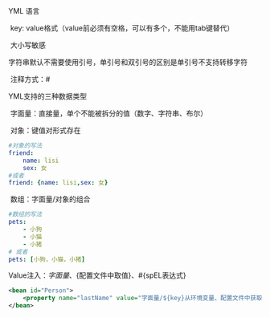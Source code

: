 YML 语言

​	key: value格式（value前必须有空格，可以有多个，不能用tab键替代）

​	大小写敏感

​	字符串默认不需要使用引号，单引号和双引号的区别是单引号不支持转移字符

​	注释方式：#

YML支持的三种数据类型

​	字面量：直接量，单个不能被拆分的值（数字、字符串、布尔）

​	对象：键值对形式存在

```yaml
#对象的写法
friend:
	name: lisi
	sex: 女
#或者
friend: {name: lisi,sex: 女}
```

​	数组：字面量/对象的组合

```yaml
#数组的写法
pets:
	- 小狗
	- 小猫
	- 小猪
# 或者
pets: [小狗，小猫，小猪]
```

Value注入：${字面量}、${配置文件中取值}、#{spEL表达式}

```xml
<bean id="Person">
	<property name="lastName" value="字面量/${key}从环境变量、配置文件中获取值/         #{SpEL}">	</property>
</bean>
```

